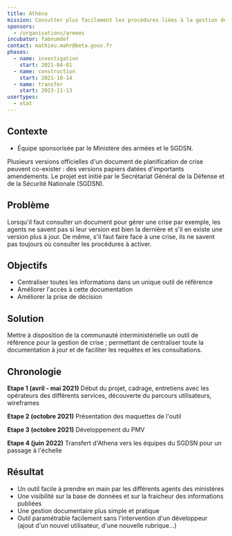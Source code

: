 ```yaml
---
title: Athéna
mission: Consulter plus facilement les procédures liées à la gestion de crise
sponsors:
  - /organisations/armees
incubator: fabnumdef
contact: mathieu.mahr@beta.gouv.fr
phases:
  - name: investigation
    start: 2021-04-01
  - name: construction
    start: 2021-10-14
  - name: transfer
    start: 2023-11-13
usertypes:
  - etat
---
```

## Contexte

- Équipe sponsorisée par le Ministère des armées et le SGDSN.

Plusieurs versions officielles d'un document de planification de crise peuvent co-exister : des versions papiers datées d'importants amendements.
Le projet est initié par le Secrétariat Général de la Défense et de la Sécurité Nationale (SGDSN).

## Problème

Lorsqu'il faut consulter un document pour gérer une crise par exemple, les agents ne savent pas si leur version est bien la dernière et s'il en existe une version plus à jour.
De même, s'il faut faire face à une crise, ils ne savent pas toujours où consulter les procédures à activer.

## Objectifs

- Centraliser toutes les informations dans un unique outil de référence
- Améliorer l'accès à cette documentation
- Améliorer la prise de décision

## Solution

Mettre à disposition de la communauté interministérielle un outil de référence pour la gestion de crise ; permettant de centraliser toute la documentation à jour et de faciliter les requêtes et les consultations.

## **Chronologie**

**Etape 1 (avril - mai 2021)** Début du projet, cadrage, entretiens avec les opérateurs des différents services, découverte du parcours utilisateurs, wireframes

**Etape 2 (octobre 2021)** Présentation des maquettes de l'outil

**Etape 3 (octobre 2021)** Développement du PMV

**Etape 4 (juin 2022)** Transfert d'Athena vers les équipes du SGDSN pour un passage à l'échelle

## Résultat

- Un outil facile à prendre en main par les différents agents des ministères
- Une visibilité sur la base de données et sur la fraicheur des informations publiées
- Une gestion documentaire plus simple et pratique
- Outil paramétrable facilement sans l'intervention d'un développeur (ajout d'un nouvel utilisateur, d'une nouvelle rubrique...)
